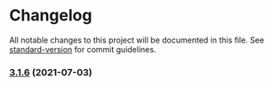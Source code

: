 # Changelog

All notable changes to this project will be documented in this file. See [standard-version](https://github.com/conventional-changelog/standard-version) for commit guidelines.

### [3.1.6](https://gitee.com/dongzhongzhidong/jspider/compare/v3.1.5...v3.1.6) (2021-07-03)
